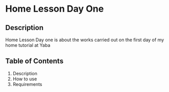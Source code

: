 # Home Lesson Day One 
## Description 
Home Lesson Day one is about the works carried out on the first day of my home tutorial at Yaba 

## Table of Contents 
1. Description 
1. How to use 
1. Requirements
